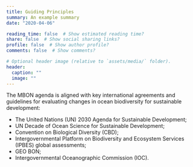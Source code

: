 ```yaml
---
title: Guiding Principles
summary: An example summary
date: "2020-04-06"

reading_time: false  # Show estimated reading time?
share: false  # Show social sharing links?
profile: false  # Show author profile?
comments: false  # Show comments?

# Optional header image (relative to `assets/media/` folder).
header:
  caption: ""
  image: ""
---
```


The MBON agenda is aligned with key international agreements and guidelines for evaluating changes in ocean biodiversity for sustainable development:

*   The United Nations (UN) 2030 Agenda for Sustainable Development;
*   UN Decade of Ocean Science for Sustainable Development;
*   Convention on Biological Diversity (CBD);
*   Intergovernmental Platform on Biodiversity and Ecosystem Services (IPBES) global assessments;
*   GEO BON;
*   Intergovernmental Oceanographic Commission (IOC).
